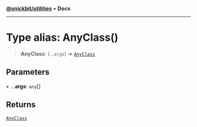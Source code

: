 [**@snickbit/utilities**](../README.md) • **Docs**

***

# Type alias: AnyClass()

> **AnyClass**: (...`args`) => [`AnyClass`](AnyClass.md)

## Parameters

• ...**args**: `any`[]

## Returns

[`AnyClass`](AnyClass.md)
